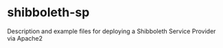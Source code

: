 # shibboleth-sp
Description and example files for deploying a Shibboleth Service Provider via Apache2
